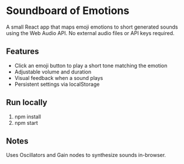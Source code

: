 # Soundboard of Emotions

A small React app that maps emoji emotions to short generated sounds using the Web Audio API. No external audio files or API keys required.

## Features
- Click an emoji button to play a short tone matching the emotion
- Adjustable volume and duration
- Visual feedback when a sound plays
- Persistent settings via localStorage

## Run locally
1. npm install
2. npm start

## Notes
Uses Oscillators and Gain nodes to synthesize sounds in-browser.
